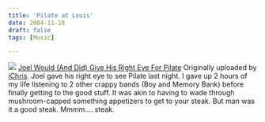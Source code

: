 ```yaml
---
title: 'Pilate at Louis'
date: 2004-11-18
draft: false
tags: [Music]

---
```


[![](http://www.flickr.com/photos/1555485_0ec748d369_m.jpg)](http://www.flickr.com/photos/lemon/1555485/ "photo sharing") [Joel Would (And Did) Give His Right Eye For Pilate](http://www.flickr.com/photos/lemon/1555485/) Originally uploaded by [iChris](http://www.flickr.com/people/lemon/). Joel gave his right eye to see Pilate last night. I gave up 2 hours of my life listening to 2 other crappy bands (Boy and Memory Bank) before finally getting to the good stuff. It was akin to having to wade through mushroom-capped something appetizers to get to your steak. But man was it a good steak. Mmmm.... steak.